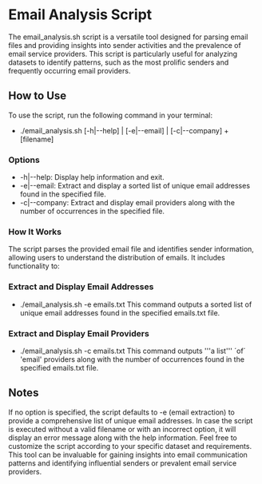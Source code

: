 # **Email Analysis Script**
The email_analysis.sh script is a versatile tool designed for parsing email files and providing insights into sender activities and the prevalence of email service providers. 
This script is particularly useful for analyzing datasets to identify patterns, such as the most prolific senders and frequently occurring email providers.

## How to Use
To use the script, run the following command in your terminal:

- ./email_analysis.sh [-h|--help] | [-e|--email] | [-c|--company] + [filename]

### Options
- -h|--help: Display help information and exit.
- -e|--email: Extract and display a sorted list of unique email addresses found in the specified file.
- -c|--company: Extract and display email providers along with the number of occurrences in the specified file.
  
### How It Works
The script parses the provided email file and identifies sender information, allowing users to understand the distribution of emails. It includes functionality to:

### Extract and Display Email Addresses
- ./email_analysis.sh -e emails.txt
This command outputs a sorted list of unique email addresses found in the specified emails.txt file.

### Extract and Display Email Providers
- ./email_analysis.sh -c emails.txt
This command outputs '''a list''' ´of´ 'email' providers along with the number of occurrences found in the specified emails.txt file.

## Notes
If no option is specified, the script defaults to -e (email extraction) to provide a comprehensive list of unique email addresses.
In case the script is executed without a valid filename or with an incorrect option, it will display an error message along with the help information.
Feel free to customize the script according to your specific dataset and requirements. 
This tool can be invaluable for gaining insights into email communication patterns and identifying influential senders or prevalent email service providers.
